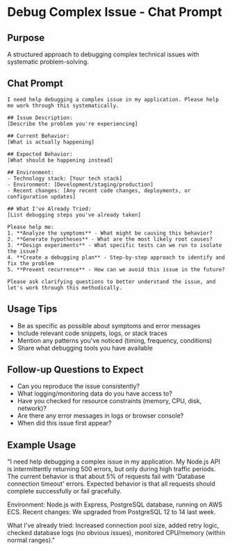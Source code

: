 # Debug Complex Issue - Chat Prompt

## Purpose
A structured approach to debugging complex technical issues with systematic problem-solving.

## Chat Prompt

```
I need help debugging a complex issue in my application. Please help me work through this systematically.

## Issue Description:
[Describe the problem you're experiencing]

## Current Behavior:
[What is actually happening]

## Expected Behavior:
[What should be happening instead]

## Environment:
- Technology stack: [Your tech stack]
- Environment: [Development/staging/production]
- Recent changes: [Any recent code changes, deployments, or configuration updates]

## What I've Already Tried:
[List debugging steps you've already taken]

Please help me:
1. **Analyze the symptoms** - What might be causing this behavior?
2. **Generate hypotheses** - What are the most likely root causes?
3. **Design experiments** - What specific tests can we run to isolate the issue?
4. **Create a debugging plan** - Step-by-step approach to identify and fix the problem
5. **Prevent recurrence** - How can we avoid this issue in the future?

Please ask clarifying questions to better understand the issue, and let's work through this methodically.
```

## Usage Tips
- Be as specific as possible about symptoms and error messages
- Include relevant code snippets, logs, or stack traces
- Mention any patterns you've noticed (timing, frequency, conditions)
- Share what debugging tools you have available

## Follow-up Questions to Expect
- Can you reproduce the issue consistently?
- What logging/monitoring data do you have access to?
- Have you checked for resource constraints (memory, CPU, disk, network)?
- Are there any error messages in logs or browser console?
- When did this issue first appear?

## Example Usage

"I need help debugging a complex issue in my application. My Node.js API is intermittently returning 500 errors, but only during high traffic periods. The current behavior is that about 5% of requests fail with 'Database connection timeout' errors. Expected behavior is that all requests should complete successfully or fail gracefully. 

Environment: Node.js with Express, PostgreSQL database, running on AWS ECS. Recent changes: We upgraded from PostgreSQL 12 to 14 last week.

What I've already tried: Increased connection pool size, added retry logic, checked database logs (no obvious issues), monitored CPU/memory (within normal ranges)."